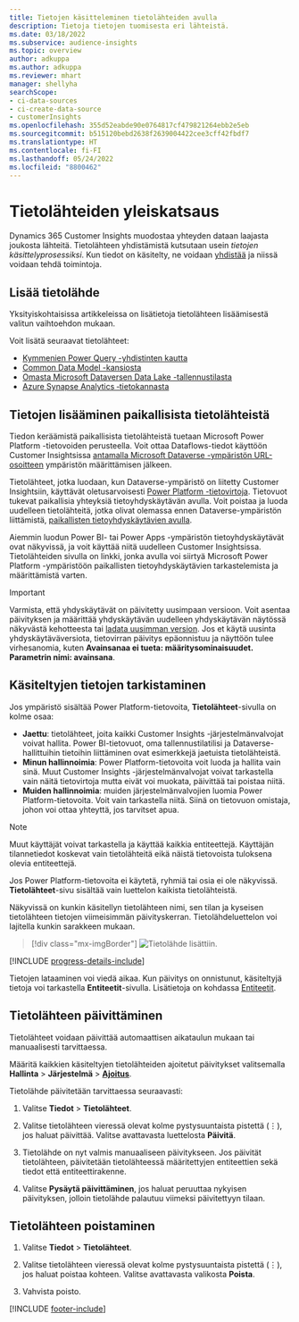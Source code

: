 ```yaml
---
title: Tietojen käsitteleminen tietolähteiden avulla
description: Tietoja tietojen tuomisesta eri lähteistä.
ms.date: 03/18/2022
ms.subservice: audience-insights
ms.topic: overview
author: adkuppa
ms.author: adkuppa
ms.reviewer: mhart
manager: shellyha
searchScope:
- ci-data-sources
- ci-create-data-source
- customerInsights
ms.openlocfilehash: 355d52eabde90e0764817cf479821264ebb2e5eb
ms.sourcegitcommit: b515120bebd2638f2639004422cee3cff42fbdf7
ms.translationtype: HT
ms.contentlocale: fi-FI
ms.lasthandoff: 05/24/2022
ms.locfileid: "8800462"
---
```

# <a name="data-sources-overview"></a>Tietolähteiden yleiskatsaus



Dynamics 365 Customer Insights muodostaa yhteyden dataan laajasta joukosta lähteitä. Tietolähteen yhdistämistä kutsutaan usein *tietojen käsittelyprosessiksi*. Kun tiedot on käsitelty, ne voidaan [yhdistää](data-unification.md) ja niissä voidaan tehdä toimintoja.

## <a name="add-a-data-source"></a>Lisää tietolähde

Yksityiskohtaisissa artikkeleissa on lisätietoja tietolähteen lisäämisestä valitun vaihtoehdon mukaan.

Voit lisätä seuraavat tietolähteet:

- [Kymmenien Power Query -yhdistinten kautta](connect-power-query.md)
- [Common Data Model -kansiosta](connect-common-data-model.md)
- [Omasta Microsoft Dataversen Data Lake -tallennustilasta](connect-dataverse-managed-lake.md)
- [Azure Synapse Analytics ‑tietokannasta](connect-synapse.md)

## <a name="add-data-from-on-premises-data-sources"></a>Tietojen lisääminen paikallisista tietolähteistä

Tiedon keräämistä paikallisista tietolähteistä tuetaan Microsoft Power Platform -tietovoiden perusteella. Voit ottaa Dataflows-tiedot käyttöön Customer Insightsissa [antamalla Microsoft Dataverse -ympäristön URL-osoitteen](create-environment.md) ympäristön määrittämisen jälkeen.

Tietolähteet, jotka luodaan, kun Dataverse-ympäristö on liitetty Customer Insightsiin, käyttävät oletusarvoisesti [Power Platform -tietovirtoja](/power-query/dataflows/overview-dataflows-across-power-platform-dynamics-365). Tietovuot tukevat paikallisia yhteyksiä tietoyhdyskäytävän avulla. Voit poistaa ja luoda uudelleen tietolähteitä, jotka olivat olemassa ennen Dataverse-ympäristön liittämistä, [paikallisten tietoyhdyskäytävien avulla](/data-integration/gateway/service-gateway-app).

Aiemmin luodun Power BI- tai Power Apps -ympäristön tietoyhdyskäytävät ovat näkyvissä, ja voit käyttää niitä uudelleen Customer Insightsissa. Tietolähteiden sivulla on linkki, jonka avulla voi siirtyä Microsoft Power Platform -ympäristöön paikallisten tietoyhdyskäytävien tarkastelemista ja määrittämistä varten.

> [!IMPORTANT]
> Varmista, että yhdyskäytävät on päivitetty uusimpaan versioon. Voit asentaa päivityksen ja määrittää yhdyskäytävän uudelleen yhdyskäytävän näytössä näkyvästä kehotteesta tai [ladata uusimman version](https://powerapps.microsoft.com/downloads/). Jos et käytä uusinta yhdyskäytäväversiota, tietovirran päivitys epäonnistuu ja näyttöön tulee virhesanomia, kuten **Avainsanaa ei tueta: määritysominaisuudet. Parametrin nimi: avainsana**.

## <a name="review-ingested-data"></a>Käsiteltyjen tietojen tarkistaminen
Jos ympäristö sisältää Power Platform-tietovoita, **Tietolähteet**-sivulla on kolme osaa: 
- **Jaettu**: tietolähteet, joita kaikki Customer Insights -järjestelmänvalvojat voivat hallita. Power BI-tietovuot, oma tallennustilatilisi ja Dataverse-hallittuihin tietoihin liittäminen ovat esimerkkejä jaetuista tietolähteistä.
- **Minun hallinnoimia**: Power Platform-tietovoita voit luoda ja hallita vain sinä. Muut Customer Insights -järjestelmänvalvojat voivat tarkastella vain näitä tietovirtoja mutta eivät voi muokata, päivittää tai poistaa niitä.
- **Muiden hallinnoimia**: muiden järjestelmänvalvojien luomia Power Platform-tietovoita. Voit vain tarkastella niitä. Siinä on tietovuon omistaja, johon voi ottaa yhteyttä, jos tarvitset apua.
> [!NOTE]
> Muut käyttäjät voivat tarkastella ja käyttää kaikkia entiteettejä. Käyttäjän tilannetiedot koskevat vain tietolähteitä eikä näistä tietovoista tuloksena olevia entiteettejä.

Jos Power Platform-tietovoita ei käytetä, ryhmiä tai osia ei ole näkyvissä. **Tietolähteet**-sivu sisältää vain luettelon kaikista tietolähteistä.

Näkyvissä on kunkin käsitellyn tietolähteen nimi, sen tilan ja kyseisen tietolähteen tietojen viimeisimmän päivityskerran. Tietolähdeluettelon voi lajitella kunkin sarakkeen mukaan.

> [!div class="mx-imgBorder"]
> ![Tietolähde lisättiin.](media/configure-data-datasource-added.png "Tietolähde lisättiin")

[!INCLUDE [progress-details-include](includes/progress-details-pane.md)]

Tietojen lataaminen voi viedä aikaa. Kun päivitys on onnistunut, käsiteltyjä tietoja voi tarkastella **Entiteetit**-sivulla. Lisätietoja on kohdassa [Entiteetit](entities.md).

## <a name="refresh-a-data-source"></a>Tietolähteen päivittäminen

Tietolähteet voidaan päivittää automaattisen aikataulun mukaan tai manuaalisesti tarvittaessa. 

Määritä kaikkien käsiteltyjen tietolähteiden ajoitetut päivitykset valitsemalla **Hallinta** > **Järjestelmä** > [**Ajoitus**](system.md#schedule-tab).

Tietolähde päivitetään tarvittaessa seuraavasti:

1. Valitse **Tiedot** > **Tietolähteet**.

2. Valitse tietolähteen vieressä olevat kolme pystysuuntaista pistettä (&vellip;), jos haluat päivittää. Valitse avattavasta luettelosta **Päivitä**.

3. Tietolähde on nyt valmis manuaaliseen päivitykseen. Jos päivität tietolähteen, päivitetään tietolähteessä määritettyjen entiteettien sekä tiedot että entiteettirakenne.

4. Valitse **Pysäytä päivittäminen**, jos haluat peruuttaa nykyisen päivityksen, jolloin tietolähde palautuu viimeksi päivitettyyn tilaan.

## <a name="delete-a-data-source"></a>Tietolähteen poistaminen

1. Valitse **Tiedot** > **Tietolähteet**.

2. Valitse tietolähteen vieressä olevat kolme pystysuuntaista pistettä (&vellip;), jos haluat poistaa kohteen. Valitse avattavasta valikosta **Poista**.

3. Vahvista poisto.


[!INCLUDE [footer-include](includes/footer-banner.md)]
